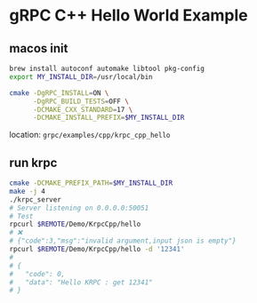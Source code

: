 # gRPC C++ Hello World Example

## macos init

```bash
brew install autoconf automake libtool pkg-config
export MY_INSTALL_DIR=/usr/local/bin   

cmake -DgRPC_INSTALL=ON \
      -DgRPC_BUILD_TESTS=OFF \
      -DCMAKE_CXX_STANDARD=17 \
      -DCMAKE_INSTALL_PREFIX=$MY_INSTALL_DIR 

```

location: `grpc/examples/cpp/krpc_cpp_hello`

##  run krpc

```bash
cmake -DCMAKE_PREFIX_PATH=$MY_INSTALL_DIR
make -j 4
./krpc_server 
# Server listening on 0.0.0.0:50051
# Test
rpcurl $REMOTE/Demo/KrpcCpp/hello          
# ❌
# {"code":3,"msg":"invalid argument,input json is empty"}
rpcurl $REMOTE/Demo/KrpcCpp/hello -d '12341'
# 
# {
#   "code": 0,
#   "data": "Hello KRPC : get 12341"
# }

```

